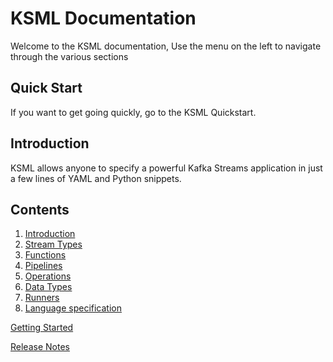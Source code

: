 # KSML Documentation

Welcome to the KSML documentation, Use the menu on the left to navigate through the various sections

## Quick Start

If you want to get going quickly, go to the KSML Quickstart.

## Introduction

KSML allows anyone to specify a powerful Kafka Streams application in just a few lines of YAML and Python snippets.

## Contents

1. [Introduction](introduction.md)
2. [Stream Types](reference-docs/streams.md)
3. [Functions](reference-docs/functions.md)
4. [Pipelines](reference-docs/pipelines.md)
5. [Operations](reference-docs/operations.md)
6. [Data Types](reference-docs/types.md)
7. [Runners](reference-docs/runners.md)
8. [Language specification](ksml-language-spec.md)

[Getting Started](quick-start)

[Release Notes](release-notes.md)
